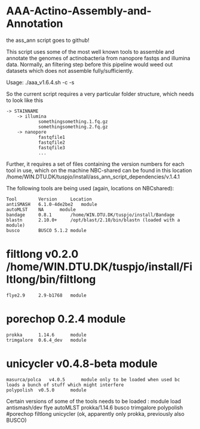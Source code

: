# AAA-Actino-Assembly-and-Annotation
the ass_ann script goes to github!

This script uses some of the most well known tools to assemble and annotate the genomes of actinobacteria from nanopore fastqs and illumina data. Normally, an filtering step before this pipeline would weed out datasets which does not assemble fully/sufficiently.  

Usage:
./aaa_v1.6.4.sh -c <threads> -s <strain name>

So the current script requires a very particular folder structure, which needs to look like this 

	-> STAINNAME
    	-> illumina
        		somethingsomething.1.fq.gz
        		somethingsomething.2.fq.gz
    	-> nanopore
        		fastqfile1
        		fastqfile2
        		fastqfile3
         		...

Further, it requires a set of files containing the version numbers for each tool in use, which on the machine NBC-shared can be found in this location    
  /home/WIN.DTU.DK/tuspjo/install/ass_ann_script_dependencies/v.1.4.1

The following tools are being used (again, locations on NBCshared): 
	
	Tool		Version		Location
	antiSMASH	6.1.0-4de2be2	module
	autoMLST	NA		module
	bandage		0.8.1		/home/WIN.DTU.DK/tuspjo/install/Bandage
	blastn		2.10.0+		/opt/blast/2.10/bin/blastn (loaded with a module)
	busco		BUSCO 5.1.2	module
#	filtlong	v0.2.0		/home/WIN.DTU.DK/tuspjo/install/Filtlong/bin/filtlong
	flye2.9		2.9-b1768	module
#	porechop	0.2.4		module
	prokka		1.14.6		module
	trimgalore	0.6.4_dev	module
#	unicycler	v0.4.8-beta	module
	masurca/polca	v4.0.5		module only to be loaded when used bc loads a bunch of stuff which might interfere
	polypolish	v0.5.0		module
Certain versions of some of the tools needs to be loaded : 
	module load antismash/dev flye autoMLST prokka/1.14.6 busco trimgalore polypolish #porechop filtlong unicycler
(ok, apparently only prokka, previously also BUSCO)
